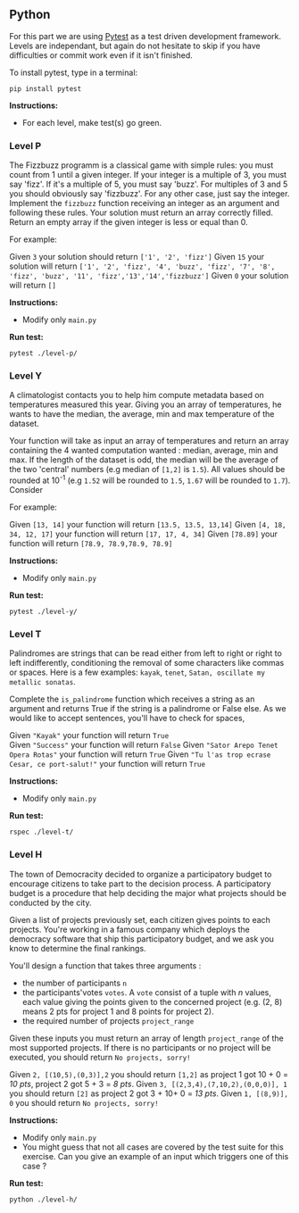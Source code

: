 ## Python

For this part we are using [Pytest](https://pytest.org) as a test driven development framework. Levels are independant, but again do not hesitate to skip if you have difficulties or commit work even if it isn't finished.

To install pytest, type in a terminal:

`pip install pytest`

**Instructions:**
* For each level, make test(s) go green.

### Level P
The Fizzbuzz programm is a classical game with simple rules: you must count from 1 until a given integer. If your integer is a multiple of 3, you must say 'fizz'. If it's a multiple of 5, you must say 'buzz'. For multiples of 3 and 5 you should obviously say 'fizzbuzz'. For any other case, just say the integer.
Implement the `fizzbuzz` function receiving an integer as an argument and following these rules. Your solution must return an array correctly filled. Return an empty array if the given integer is less or equal than 0.

For example:

Given `3` your solution should return `['1', '2', 'fizz']`
Given `15` your solution will return `['1', '2', 'fizz', '4', 'buzz', 'fizz', '7', '8', 'fizz', 'buzz', '11', 'fizz','13','14','fizzbuzz']`
Given `0` your solution will return `[]`

**Instructions:**
* Modify only `main.py`

**Run test:**

``pytest ./level-p/``

### Level Y
A climatologist contacts you to help him compute metadata based on temperatures measured this year. Giving you an array of temperatures, he wants to have the median, the average, min and max temperature of the dataset.

Your function will take as input an array of temperatures and return an array containing the 4 wanted computation wanted : median, average, min and max. If the length of the dataset is odd, the median will be the average of the two 'central' numbers (e.g median of `[1,2]` is `1.5`). All values should be rounded at 10<sup>-1</sup> (e.g `1.52` will be rounded to `1.5`, `1.67` will be rounded to `1.7`). Consider 


For example:


Given `[13, 14]` your function will return `[13.5, 13.5, 13,14]`
Given `[4, 18, 34, 12, 17]` your function will return `[17, 17, 4, 34]`
Given `[78.89]` your function will return `[78.9, 78.9,78.9, 78.9]`

**Instructions:**
* Modify only `main.py`

**Run test:**

``pytest ./level-y/``

### Level T
Palindromes are strings that can be read either from left to right or right to left indifferently, conditioning the removal of some characters like commas or spaces. Here is a few examples: `kayak`, `tenet`, `Satan, oscillate my metallic sonatas`.

Complete the `is_palindrome` function which receives a string as an argument and returns True if the string is a palindrome or False else.
As we would like to accept sentences, you'll have to check for spaces,

Given `"Kayak"` your function will return `True`  
Given `"Success"` your function will return `False`
Given `"Sator Arepo Tenet Opera Rotas"` your function will return `True`
Given `"Tu l'as trop ecrase Cesar, ce port-salut!"` your function will return `True`

**Instructions:**
* Modify only `main.py`

**Run test:**

``rspec ./level-t/``

### Level H
The town of Democracity decided to organize a participatory budget to encourage citizens to take part to the decision process. A participatory budget is a procedure that help deciding the major what projects should be conducted by the city.

Given a list of projects previously set, each citizen gives points to each projects. You're working in a famous company which deploys the democracy software that ship this participatory budget, and we ask you know to determine the final rankings.

You'll design a function that takes three arguments : 
- the number of participants `n`
- the participants'votes `votes`. A `vote` consist of a tuple with *n* values, each value giving the points given to the concerned project (e.g. (2, 8) means 2 pts for project 1 and 8 points for project 2).
- the required number of projects `project_range`


Given these inputs you must return an array of length `project_range` of the most supported projects. If there is no participants or no project will be executed, you should return `No projects, sorry!`

Given `2, [(10,5),(0,3)],2` you should return `[1,2]` as project 1 got 10 + 0 = *10 pts*, project 2 got 5 + 3 = *8 pts*.
Given `3, [(2,3,4),(7,10,2),(0,0,0)], 1` you should return `[2]` as project 2 got 3 + 10+ 0 = *13 pts*.
Given `1, [(8,9)], 0` you should return `No projects, sorry!`

**Instructions:**
* Modify only `main.py`
* You might guess that not all cases are covered by the test suite for this exercise. Can you give an example of an input which triggers one of this case ?

**Run test:**

``python ./level-h/``
